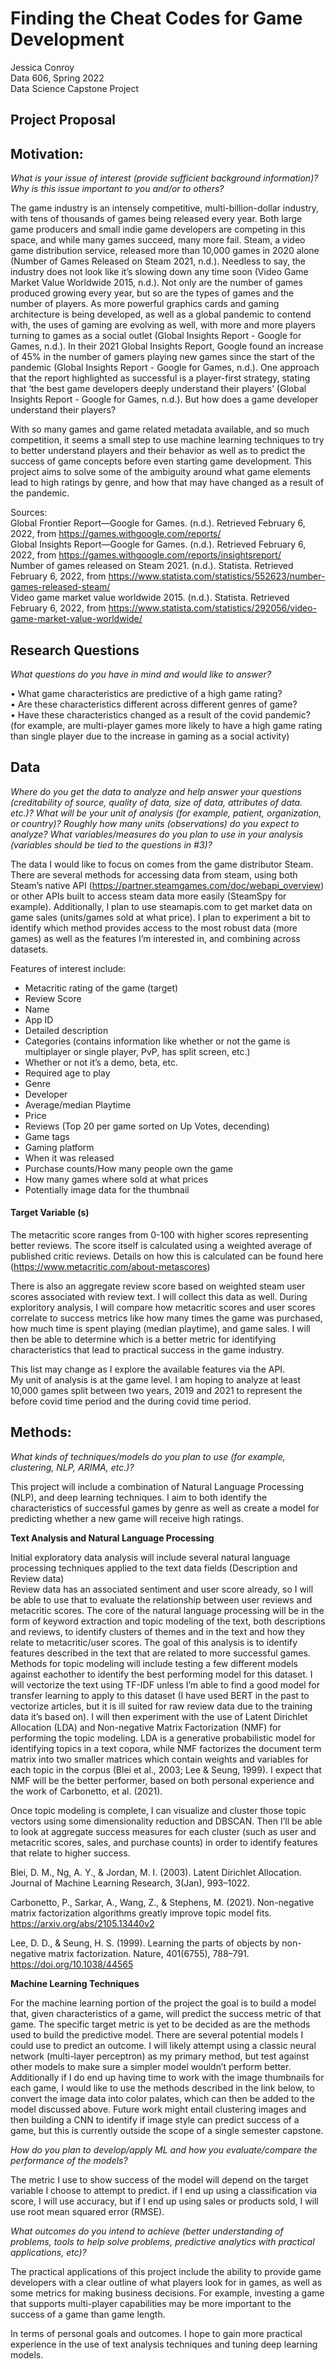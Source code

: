# Finding the Cheat Codes for Game Development
Jessica Conroy <br>
Data 606, Spring 2022 <br>
Data Science Capstone Project <br>

## Project Proposal

## Motivation:

<i> What is your issue of interest (provide sufficient background information)?
Why is this issue important to you and/or to others? </i><br>

The game industry is an intensely competitive, multi-billion-dollar industry, with tens of thousands of games being released every year. Both large game producers and small indie game developers are competing in this space, and while many games succeed, many more fail. Steam, a video game distribution service, released more than 10,000 games in 2020 alone (Number of Games Released on Steam 2021, n.d.). Needless to say, the industry does not look like it’s slowing down any time soon (Video Game Market Value Worldwide 2015, n.d.). Not only are the number of games produced growing every year, but so are the types of games and the number of players. As more powerful graphics cards and gaming architecture is being developed, as well as a global pandemic to contend with, the uses of gaming are evolving as well, with more and more players turning to games as a social outlet (Global Insights Report - Google for Games, n.d.). In their 2021 Global Insights Report, Google found an increase of 45% in the number of gamers playing new games since the start of the pandemic (Global Insights Report - Google for Games, n.d.). One approach that the report highlighted as successful is a player-first strategy, stating that ‘the best game developers deeply understand their players’ (Global Insights Report - Google for Games, n.d.).  But how does a game developer understand their players? <br>

With so many games and game related metadata available, and so much competition, it seems a small step to use machine learning techniques to try to better understand players and their behavior as well as to predict the success of game concepts before even starting game development. This project aims to solve some of the ambiguity around what game elements lead to high ratings by genre, and how that may have changed as a result of the pandemic. <br>

Sources: <br>
Global Frontier Report—Google for Games. (n.d.). Retrieved February 6, 2022, from https://games.withgoogle.com/reports/<br>
Global Insights Report—Google for Games. (n.d.). Retrieved February 6, 2022, from https://games.withgoogle.com/reports/insightsreport/<br>
Number of games released on Steam 2021. (n.d.). Statista. Retrieved February 6, 2022, from https://www.statista.com/statistics/552623/number-games-released-steam/<br>
Video game market value worldwide 2015. (n.d.). Statista. Retrieved February 6, 2022, from https://www.statista.com/statistics/292056/video-game-market-value-worldwide/

## Research Questions

<i> What questions do you have in mind and would like to answer? </i><br>

•	What game characteristics are predictive of a high game rating? <br>
•	Are these characteristics different across different genres of game?<br>
•	Have these characteristics changed as a result of the covid pandemic?<br>
(for example, are multi-player games more likely to have a high game rating than single player due to the increase in gaming as a social activity)

## Data

<i> Where do you get the data to analyze and help answer your questions (creditability of source, quality of data, size of data, attributes of data. etc.)?
What will be your unit of analysis (for example, patient, organization, or country)? Roughly how many units (observations) do you expect to analyze?
What variables/measures do you plan to use in your analysis (variables should be tied to the questions in #3)? </i><br>

The data I would like to focus on comes from the game distributor Steam. There are several methods for accessing data from steam, using both Steam’s native API (https://partner.steamgames.com/doc/webapi_overview) or other APIs built to access steam data more easily (SteamSpy for example). Additionally, I plan to use steamapis.com to get market data on game sales (units/games sold at what price). I plan to experiment a bit to identify which method provides access to the most robust data (more games) as well as the features I’m interested in, and combining across datasets. <br>

Features of interest include:

-	Metacritic rating of the game (target)
-	Review Score
-	Name
-	App ID
-	Detailed description 
-	Categories (contains information like whether or not the game is multiplayer or single player, PvP, has split screen, etc.)
-	Whether or not it’s a demo, beta, etc.
-	Required age to play
-	Genre
-	Developer
-	Average/median Playtime
-	Price
-	Reviews (Top 20 per game sorted on Up Votes, decending) 
-	Game tags
-	Gaming platform
-	When it was released
-	Purchase counts/How many people own the game
-	How many games where sold at what prices
-	Potentially image data for the thumbnail

#### Target Variable (s)
The metacritic score ranges from 0-100 with higher scores representing better reviews. The score itself is calculated using a weighted average of published critic reviews. Details on how this is calculated can be found here (https://www.metacritic.com/about-metascores)

There is also an aggregate review score based on weighted steam user scores associated with review text. I will collect this data as well. During exploritory analysis, I will compare how metacritic scores and user scores correlate to success metrics like how many times the game was purchased, how much time is spent playing (median playtime), and game sales. I will then be able to determine which is a better metric for identifying characteristics that lead to practical success in the game industry. 

This list may change as I explore the available features via the API.<br>
My unit of analysis is at the game level. I am hoping to analyze at least 10,000 games split between two years, 2019 and 2021 to represent the before covid time period and the during covid time period. 

## Methods:
<i> What kinds of techniques/models do you plan to use (for example, clustering, NLP, ARIMA, etc.)?</i><br>

This project will include a combination of Natural Language Processing (NLP), and deep learning techniques. I aim to both identify the characteristics of successful games by genre as well as create a model for predicting whether a new game will receive high ratings.  <br>

<b> Text Analysis and Natural Language Processing </b>

Initial exploratory data analysis will include several natural language processing techniques applied to the text data fields (Description and Review data) <br>
Review data has an associated sentiment and user score already, so I will be able to use that to evaluate the relationship between user reviews and metacritic scores. The core of the natural language processing will be in the form of keyword extraction and topic modeling of the text, both descriptions and reviews, to identify clusters of themes and in the text and how they relate to metacritic/user scores. The goal of this analysis is to identify features described in the text that are related to more successful games. <br>
Methods for topic modeling will include testing a few different models against eachother to identify the best performing model for this dataset. I will vectorize the text using TF-IDF unless I’m able to find a good model for transfer learning to apply to this dataset (I have used BERT in the past to vectorize articles, but it is ill suited for raw review data due to the training data it’s based on). I will then experiment with the use of Latent Dirichlet Allocation (LDA) and Non-negative Matrix Factorization (NMF) for performing the topic modeling. LDA is a generative probabilistic model for identifying topics in a text copora, while NMF factorizes the document term matrix into two smaller matrices which contain weights and variables for each topic in the corpus (Blei et al., 2003; Lee & Seung, 1999). I expect that NMF will be the better performer, based on both personal experience and the work of Carbonetto, et al. (2021). <br>

Once topic modeling is complete, I can visualize and cluster those topic vectors using some dimensionality reduction and DBSCAN. Then I’ll be able to look at aggregate success measures for each cluster (such as user and metacritic scores, sales, and purchase counts) in order to identify features that relate to higher success. <br>

Blei, D. M., Ng, A. Y., & Jordan, M. I. (2003). Latent Dirichlet Allocation. Journal of Machine Learning Research, 3(Jan), 993–1022. <br>

Carbonetto, P., Sarkar, A., Wang, Z., & Stephens, M. (2021). Non-negative matrix factorization algorithms greatly improve topic model fits. https://arxiv.org/abs/2105.13440v2 <br>

Lee, D. D., & Seung, H. S. (1999). Learning the parts of objects by non-negative matrix factorization. Nature, 401(6755), 788–791. https://doi.org/10.1038/44565 <br>

<b> Machine Learning Techniques </b>

For the machine learning portion of the project the goal is to build a model that, given characteristics of a game, will predict the success metric of that game. The specific target metric is yet to be decided as are the methods used to build the predictive model. There are several potential models I could use to predict an outcome. I will likely attempt using a classic neural network (multi-layer perceptron) as my primary method, but test against other models to make sure a simpler model wouldn’t perform better.   
Additionally if I do end up having time to work with the image thumbnails for each game, I would like to use the methods described in the link below, to convert the image data into color palates, which can then be added to the model discussed above.  Future work might entail clustering images and then building a CNN to identify if image style can predict success of a game, but this is currently outside the scope of a single semester capstone. <br>

<i>How do you plan to develop/apply ML and how you evaluate/compare the performance of the models? </i><br>

The metric I use to show success of the model will depend on the target variable I choose to attempt to predict. if I end up using a classification via score, I will use accuracy, but if I end up using sales or products sold, I will use root mean squared error (RMSE). <br>

<i> What outcomes do you intend to achieve (better understanding of problems, tools to help solve problems, predictive analytics with practical applications, etc)?  </i><br>

The practical applications of this project include the ability to provide game developers with a clear outline of what players look for in games, as well as some metrics for making business decisions. For example, investing a game that supports multi-player capabilities may be more important to the success of a game than game length. <br>

In terms of personal goals and outcomes. I hope to gain more practical experience in the use of text analysis techniques and tuning deep learning models. 

